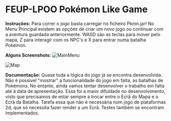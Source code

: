 # FEUP-LPOO Pokémon Like Game

**Instruções:**
Para correr o jogo basta carregar no ficheiro Pkmn.jar!
No Menu Principal existem as opções de criar um novo jogo ou continuar com a aventura guardada anteriormente. WASD são as teclas para mover pelo mapa, Z para interagir com os NPC's e X para entrar numa batalha Pokémon.

**Alguns Screenshots:**
![MainMenu](https://github.com/DoR18696/FEUP-LPOO/blob/master/Pkmn/android/assets/github/1.png)
 
![Map](https://github.com/DoR18696/FEUP-LPOO/blob/master/Pkmn/android/assets/github/2.png)
 
 **Documentação:**
Quase toda a lógica do jogo já se encontra desenvolvida. Não é possível "mostrar" a funcionalidade do jogo em falta, as batalhas de Pokémons. No entanto, ainda vamos tentar desenvolver o trabalho em falta até à data de apresentação. Essa foi a maior difuldade no desenvolvimento, visto que precisamos de estar sempre a trocar entre o Ecrã do Mapa e o Ecrã da Batalha. Tarefa essa que não é necessária num jogo de plataformas 2d, que só necessita fazer render a um Ecrã. Testes também se encontram implementados.
